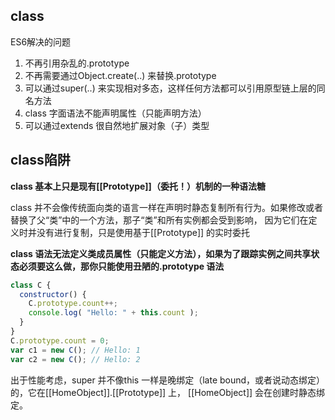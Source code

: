 ## class
ES6解决的问题
1. 不再引用杂乱的.prototype
2. 不再需要通过Object.create(..) 来替换.prototype
3. 可以通过super(..) 来实现相对多态，这样任何方法都可以引用原型链上层的同名方法
4. class 字面语法不能声明属性（只能声明方法）
5. 可以通过extends 很自然地扩展对象（子）类型

## class陷阱
**class 基本上只是现有[[Prototype]]（委托！）机制的一种语法糖**

class 并不会像传统面向类的语言一样在声明时静态复制所有行为。如果修改或者替换了父“类”中的一个方法，那子“类”和所有实例都会受到影响，
因为它们在定义时并没有进行复制，只是使用基于[[Prototype]] 的实时委托

**class 语法无法定义类成员属性（只能定义方法），如果为了跟踪实例之间共享状态必须要这么做，那你只能使用丑陋的.prototype 语法**
```javascript
class C {
  constructor() {
    C.prototype.count++;
    console.log( "Hello: " + this.count );
  }
}
C.prototype.count = 0;
var c1 = new C(); // Hello: 1
var c2 = new C(); // Hello: 2
```

出于性能考虑，super 并不像this 一样是晚绑定（late bound，或者说动态绑定）的，它在[[HomeObject]].[[Prototype]] 上，
[[HomeObject]] 会在创建时静态绑定。
